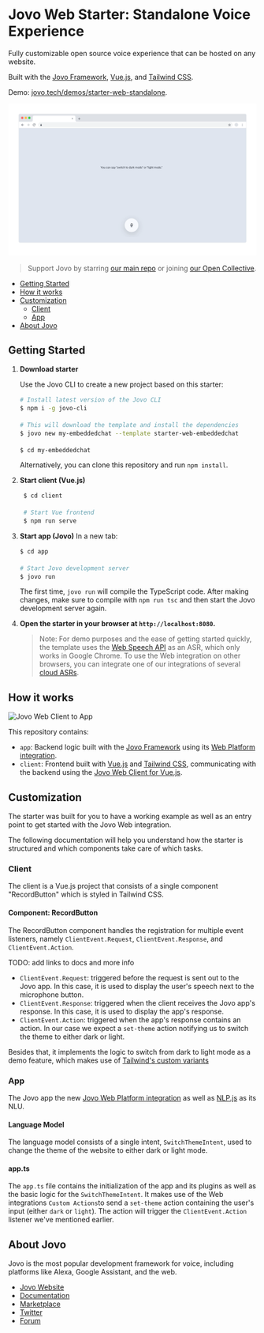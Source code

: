 # Jovo Web Starter: Standalone Voice Experience

Fully customizable open source voice experience that can be hosted on any website.

Built with the [Jovo Framework](https://github.com/jovotech/jovo-framework), [Vue.js](https://github.com/vuejs/vue), and [Tailwind CSS](https://github.com/tailwindlabs/tailwindcss).

Demo: [jovo.tech/demos/starter-web-standalone](https://www.jovo.tech/demos/starter-web-standalone/).

![Jovo Standalone Voice Experience](./img/starter-web-standalone.gif)

> Support Jovo by starring [our main repo](https://github.com/jovotech/jovo-framework) or joining [our Open Collective](https://opencollective.com/jovo-framework).

- [Getting Started](#getting-started)
- [How it works](#how-it-works)
- [Customization](#customization)
  - [Client](#client)
  - [App](#app)
- [About Jovo](#about-jovo)

## Getting Started

1.  **Download starter**

    Use the Jovo CLI to create a new project based on this starter:

    ```sh
    # Install latest version of the Jovo CLI
    $ npm i -g jovo-cli

    # This will download the template and install the dependencies
    $ jovo new my-embeddedchat --template starter-web-embeddedchat

    $ cd my-embeddedchat
    ```
    Alternatively, you can clone this repository and run `npm install`.


2. **Start client (Vue.js)**
   ```sh
    $ cd client

    # Start Vue frontend
    $ npm run serve
    ```
3. **Start app (Jovo)**
    In a new tab:

    ```sh
    $ cd app

    # Start Jovo development server
    $ jovo run
    ```
    The first time, `jovo run` will compile the TypeScript code. After making changes, make sure to compile with `npm run tsc` and then start the Jovo development server again.

4. **Open the starter in your browser at `http://localhost:8080`.**

    > Note: For demo purposes and the ease of getting started quickly, the template uses the [Web Speech API](https://wicg.github.io/speech-api/) as an ASR, which only works in Google Chrome. To use the Web integration on other browsers, you can integrate one of our integrations of several [cloud ASRs](https://www.jovo.tech/marketplace/tag/asr).



## How it works

![Jovo Web Client to App](img/jovo-web-client-to-app.png)

This repository contains:
* `app`: Backend logic built with the [Jovo Framework](https://github.com/jovotech/jovo-framework) using its [Web Platform integration](https://github.com/jovotech/jovo-framework/tree/master/jovo-platforms/jovo-platform-web).
* `client`: Frontend built with [Vue.js](https://vuejs.org/) and [Tailwind CSS](https://tailwindcss.com/), communicating with the backend using the [Jovo Web Client for Vue.js](https://github.com/jovotech/jovo-framework/tree/master/jovo-clients/jovo-client-web-vue).


## Customization

The starter was built for you to have a working example as well as an entry point to get started with the Jovo Web integration.

The following documentation will help you understand how the starter is structured and which components take care of which tasks.

### Client

The client is a Vue.js project that consists of a single component "RecordButton" which is styled in Tailwind CSS.

#### Component: RecordButton

The RecordButton component handles the registration for multiple event listeners, namely `ClientEvent.Request`, `ClientEvent.Response`, and `ClientEvent.Action`.

TODO: add links to docs and more info
* `ClientEvent.Request`: triggered before the request is sent out to the Jovo app. In this case, it is used to display the user's speech next to the microphone button.
* `ClientEvent.Response`: triggered when the client receives the Jovo app's response. In this case, it is used to display the app's response.
* `ClientEvent.Action`: triggered when the app's response contains an action. In our case we expect a `set-theme` action notifying us to switch the theme to either dark or light.

Besides that, it implements the logic to switch from dark to light mode as a demo feature, which makes use of [Tailwind's custom variants](https://tailwindcss.com/docs/pseudo-class-variants#creating-custom-variants)

### App

The Jovo app the new [Jovo Web Platform integration](http://jovo.tech/marketplace/jovo-platform-web) as well as [NLP.js](https://www.jovo.tech/marketplace/jovo-nlu-nlpjs) as its NLU.

#### Language Model

The language model consists of a single intent, `SwitchThemeIntent`, used to change the theme of the website to either dark or light mode.

#### app.ts

The `app.ts` file contains the initialization of the app and its plugins as well as the basic logic for the `SwitchThemeIntent`. It makes use of the Web integrations `Custom Actions`to send a `set-theme` action containing the user's input (either `dark` or `light`). The action will trigger the `ClientEvent.Action` listener we've mentioned earlier.


## About Jovo

Jovo is the most popular development framework for voice, including platforms like Alexa, Google Assistant, and the web.

-   [Jovo Website](https://jovo.tech/)
-   [Documentation](https://jovo.tech/docs/)
-   [Marketplace](https://www.jovo.tech/marketplace/)
-   [Twitter](https://twitter.com/jovotech/)
-   [Forum](https://community.jovo.tech/)